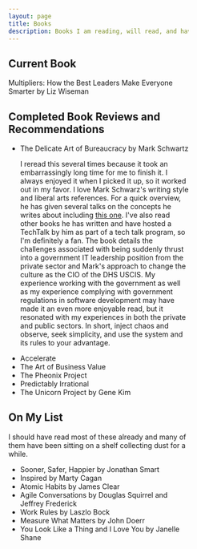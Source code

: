 ```yaml
---
layout: page
title: Books
description: Books I am reading, will read, and have reviewed
---
```

<html>
<head>
<style>
body {margin: 25px 250px 75px 250px;
}
</style>
</head>

<body>
<h2> Current Book</h2>
<a https://a.co/d/3uYyw6b> Multipliers: How the Best Leaders Make Everyone Smarter</a> by Liz Wiseman

<h2> Completed Book Reviews and Recommendations</h2>
<ul>
  <li> The Delicate Art of Bureaucracy by Mark Schwartz</li>
  <p> I reread this several times because it took an embarrassingly long time for me to finish it. I always enjoyed it when I picked it up, so it worked out in my favor. I love Mark Schwarz's writing style and liberal arts references. For a quick overview, he has given several talks on the concepts he writes about including <a href="https://www.youtube.com/watch?v=QwHVlJtqhaI"> this one</a>. I've also read other books he has written and have hosted a TechTalk by him as part of a tech talk program, so I'm definitely a fan. The book details the challenges associated with being suddenly thrust into a government IT leadership position from the private sector and Mark's approach to change the culture as the CIO of the DHS USCIS. My experience working with the government as well as my experience complying with government regulations in software development may have made it an even more enjoyable read, but it resonated with my experiences in both the private and public sectors. In short, inject chaos and observe, seek simplicity, and use the system and its rules to your advantage.</p>
  <li> Accelerate</li>
  <li> The Art of Business Value</li>
  <li> The Pheonix Project</li>
  <li> Predictably Irrational</li>
  <li> The Unicorn Project by Gene Kim</li>
</ul>

<h2> On My List</h2>
<p> I should have read most of these already and many of them have been sitting on a shelf collecting dust for a while.</p>
<ul>
  <li> Sooner, Safer, Happier by Jonathan Smart</li>
  <li> Inspired by Marty Cagan</li>
  <li> Atomic Habits by James Clear</li>
  <li> Agile Conversations by Douglas Squirrel and Jeffrey Frederick</li>
  <li> Work Rules by Laszlo Bock</li>
  <li> Measure What Matters by John Doerr</li>
  <li> You Look Like a Thing and I Love You by Janelle Shane</li>
  
</ul>
</body>
</html>
